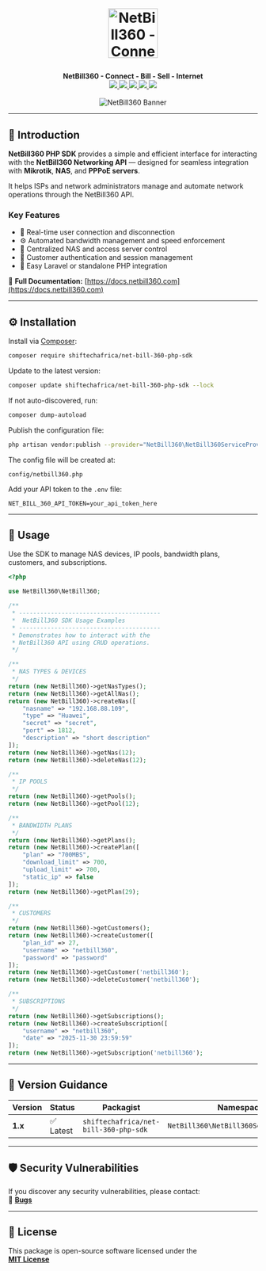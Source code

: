 # <p align="center"><a href="https://netbill360.com/" target="_blank"><img width="100" src="https://netbill360.com/img/logo.png" alt="NetBill360 - Connect - Bill - Sell - Internet"></a></p>

<p align="center">
  <b>NetBill360 - Connect - Bill - Sell - Internet</b><br>
  <a href="https://github.com/SHIFTECH-AFRICA/net-bill-360-php-sdk/issues">
    <img src="https://img.shields.io/github/issues/SHIFTECH-AFRICA/net-bill-360-php-sdk.svg">
  </a>
  <a href="https://github.com/SHIFTECH-AFRICA/net-bill-360-php-sdk/network/members">
    <img src="https://img.shields.io/github/forks/SHIFTECH-AFRICA/net-bill-360-php-sdk.svg">
  </a>
  <a href="https://github.com/SHIFTECH-AFRICA/net-bill-360-php-sdk/stargazers">
    <img src="https://img.shields.io/github/stars/SHIFTECH-AFRICA/net-bill-360-php-sdk.svg">
  </a>
  <a href="https://packagist.org/packages/shiftechafrica/net-bill-360-php-sdk">
    <img src="https://poser.pugx.org/shiftechafrica/net-bill-360-php-sdk/v/stable">
  </a>
  <a href="https://packagist.org/packages/shiftechafrica/net-bill-360-php-sdk">
    <img src="https://poser.pugx.org/shiftechafrica/net-bill-360-php-sdk/downloads">
  </a>
  <br><br>
  <img src="https://alphabet.nyc3.cdn.digitaloceanspaces.com/shared/netbill360/netbill3602.png" alt="NetBill360 Banner">
</p>

---

## 🚀 Introduction

**NetBill360 PHP SDK** provides a simple and efficient interface for interacting with the **NetBill360 Networking API**
— designed for seamless integration with **Mikrotik**, **NAS**, and **PPPoE servers**.

It helps ISPs and network administrators manage and automate network operations through the NetBill360 API.

### Key Features

- 🔌 Real-time user connection and disconnection
- ⚙️ Automated bandwidth management and speed enforcement
- 🧩 Centralized NAS and access server control
- 👥 Customer authentication and session management
- 🧠 Easy Laravel or standalone PHP integration

📘 **Full Documentation:** [https://docs.netbill360.com](https://docs.netbill360.com)

---

## ⚙️ Installation

Install via [Composer](https://getcomposer.org/):

```bash
composer require shiftechafrica/net-bill-360-php-sdk
```

Update to the latest version:

```bash
composer update shiftechafrica/net-bill-360-php-sdk --lock
```

If not auto-discovered, run:

```bash
composer dump-autoload
```

Publish the configuration file:

```bash
php artisan vendor:publish --provider="NetBill360\NetBill360ServiceProvider"
```

The config file will be created at:

```
config/netbill360.php
```

Add your API token to the `.env` file:

```dotenv
NET_BILL_360_API_TOKEN=your_api_token_here
```

---

## 🧩 Usage

Use the SDK to manage NAS devices, IP pools, bandwidth plans, customers, and subscriptions.

```php
<?php

use NetBill360\NetBill360;

/**
 * ----------------------------------------
 *  NetBill360 SDK Usage Examples
 * ----------------------------------------
 * Demonstrates how to interact with the
 * NetBill360 API using CRUD operations.
 */

/**
 * NAS TYPES & DEVICES
 */
return (new NetBill360)->getNasTypes();
return (new NetBill360)->getAllNas();
return (new NetBill360)->createNas([
    "nasname" => "192.168.88.109",
    "type" => "Huawei",
    "secret" => "secret",
    "port" => 1812,
    "description" => "short description"
]);
return (new NetBill360)->getNas(12);
return (new NetBill360)->deleteNas(12);

/**
 * IP POOLS
 */
return (new NetBill360)->getPools();
return (new NetBill360)->getPool(12);

/**
 * BANDWIDTH PLANS
 */
return (new NetBill360)->getPlans();
return (new NetBill360)->createPlan([
    "plan" => "700MBS",
    "download_limit" => 700,
    "upload_limit" => 700,
    "static_ip" => false
]);
return (new NetBill360)->getPlan(29);

/**
 * CUSTOMERS
 */
return (new NetBill360)->getCustomers();
return (new NetBill360)->createCustomer([
    "plan_id" => 27,
    "username" => "netbill360",
    "password" => "password"
]);
return (new NetBill360)->getCustomer('netbill360');
return (new NetBill360)->deleteCustomer('netbill360');

/**
 * SUBSCRIPTIONS
 */
return (new NetBill360)->getSubscriptions();
return (new NetBill360)->createSubscription([
    "username" => "netbill360",
    "date" => "2025-11-30 23:59:59"
]);
return (new NetBill360)->getSubscription('netbill360');
```

---

## 🧭 Version Guidance

| Version | Status | Packagist | Namespace | Release                                                                               |
|----------|--------|------------|------------|---------------------------------------------------------------------------------------|
| **1.x** | ✅ Latest | `shiftechafrica/net-bill-360-php-sdk` | `NetBill360\NetBill360ServiceProvider` | [v1.0.3](https://github.com/SHIFTECH-AFRICA/net-bill-360-php-sdk/releases/tag/v1.0.3) |

---

## 🛡️ Security Vulnerabilities

If you discover any security vulnerabilities, please contact:  
📧 **[Bugs](mailto:bugs@shiftech.co.ke)**

---

## 📄 License

This package is open-source software licensed under the  
**[MIT License](https://opensource.org/licenses/MIT)**
